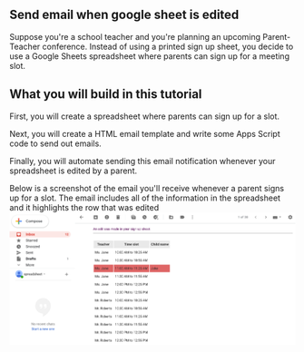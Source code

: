 ## Send email when google sheet is edited

Suppose you're a school teacher and you're planning an upcoming Parent-Teacher conference. Instead of using a printed sign up sheet, you decide to use a Google Sheets spreadsheet where parents can sign up for a meeting slot.
## What you will build in this tutorial
First, you will create a spreadsheet where parents can sign up for a slot.

Next, you will create a HTML email template and write some Apps Script code to send out emails.

Finally, you will automate sending this email notification whenever your spreadsheet is edited by a parent.

Below is a screenshot of the email you'll receive whenever a parent signs up for a slot. The email includes all of the information in the spreadsheet and it highlights the row that was edited
![Cupdate-php-new-directory-path](image/email1.png)